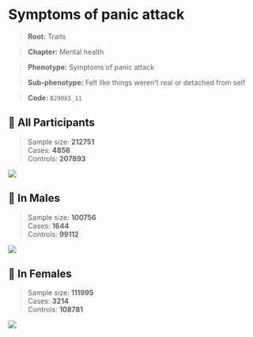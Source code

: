 # Symptoms of panic attack
> **Root:** Traits  

> **Chapter:** Mental health  

> **Phenotype:** Symptoms of panic attack  

> **Sub-phenotype:** Felt like things weren't real or detached from self  

> **Code:** `B29065_11`

## 🧪 All Participants  
> Sample size: **212751**  
> Cases: **4858**  
> Controls: **207893**
<img src="/Traits/Figures/ALL/B29065_11.png"/>
<CsvTable src="/Traits_Data/ALL/LG_B29065_11.csv" label="🔍 View full results" />

## 👨 In Males  
> Sample size: **100756**  
> Cases: **1644**  
> Controls: **99112**
<img src="/Traits/Figures/Male/B29065_11.png"/>
<CsvTable src="/Traits_Data/Male/LG_B29065_11.csv" label="🔍 View full results" />

## 👩 In Females  
> Sample size: **111995**  
> Cases: **3214**  
> Controls: **108781**
<img src="/Traits/Figures/Female/B29065_11.png"/>
<CsvTable src="/Traits_Data/Female/LG_B29065_11.csv" label="🔍 View full results" />
